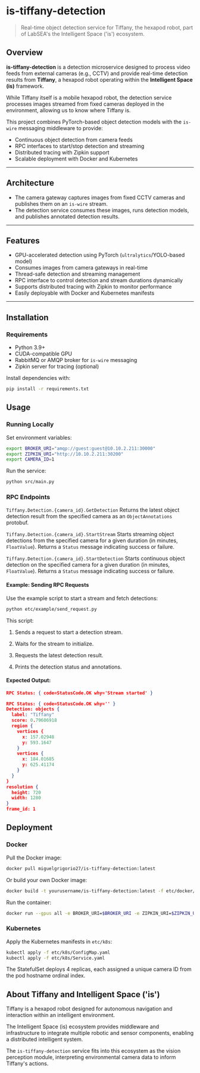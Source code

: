 # is-tiffany-detection

> Real-time object detection service for Tiffany, the hexapod robot, part of LabSEA's the Intelligent Space ('is') ecosystem.


## Overview

**is-tiffany-detection** is a detection microservice designed to process video feeds from external cameras (e.g., CCTV) and provide real-time detection results from **Tiffany**, a hexapod robot operating within the **Intelligent Space (is)** framework.

While Tiffany itself is a mobile hexapod robot, the detection service processes images streamed from fixed cameras deployed in the environment, allowing us to know where Tiffany is.

This project combines PyTorch-based object detection models with the `is-wire` messaging middleware to provide:

- Continuous object detection from camera feeds
- RPC interfaces to start/stop detection and streaming
- Distributed tracing with Zipkin support
- Scalable deployment with Docker and Kubernetes

---

## Architecture


- The camera gateway captures images from fixed CCTV cameras and publishes them on an `is-wire` stream.
- The detection service consumes these images, runs detection models, and publishes annotated detection results.

---

## Features

- GPU-accelerated detection using PyTorch (`ultralytics`/YOLO-based model)
- Consumes images from camera gateways in real-time
- Thread-safe detection and streaming management
- RPC interface to control detection and stream durations dynamically
- Supports distributed tracing with Zipkin to monitor performance
- Easily deployable with Docker and Kubernetes manifests

---

## Installation

### Requirements

- Python 3.9+
- CUDA-compatible GPU
- RabbitMQ or AMQP broker for `is-wire` messaging
- Zipkin server for tracing (optional)

Install dependencies with:

```bash
pip install -r requirements.txt
```
## Usage
### Running Locally
Set environment variables:
```bash
export BROKER_URI="amqp://guest:guest@10.10.2.211:30000"
export ZIPKIN_URI="http://10.10.2.211:30200"
export CAMERA_ID=1
```

Run the service:
```bash
python src/main.py
```

### RPC Endpoints

`Tiffany.Detection.{camera_id}.GetDetection`
Returns the latest object detection result from the specified camera as an `ObjectAnnotations` protobuf.

`Tiffany.Detection.{camera_id}.StartStream`
Starts streaming object detections from the specified camera for a given duration (in minutes, `FloatValue`). Returns a `Status` message indicating success or failure.

`Tiffany.Detection.{camera_id}.StartDetection`
Starts continuous object detection on the specified camera for a given duration (in minutes, `FloatValue`). Returns a `Status` message indicating success or failure.

#### Example: Sending RPC Requests
Use the example script to start a stream and fetch detections:
```bash
python etc/example/send_request.py
```
This script:

1. Sends a request to start a detection stream.

2. Waits for the stream to initialize.

3. Requests the latest detection result.

4. Prints the detection status and annotations.

#### Expected Output:
```json
RPC Status: { code=StatusCode.OK why='Stream started' }

RPC Status: { code=StatusCode.OK why='' }
Detection: objects {
  label: "Tiffany"
  score: 0.79606918
  region {
    vertices {
      x: 157.02948
      y: 593.1647
    }
    vertices {
      x: 184.01685
      y: 625.41174
    }
  }
}
resolution {
  height: 720
  width: 1280
}
frame_id: 1
```

## Deployment
### Docker
Pull the Docker image:
```bash
docker pull miguelgrigorio27/is-tiffany-detection:latest
```
Or build your own Docker image:
```bash
docker build -t yourusername/is-tiffany-detection:latest -f etc/docker/Dockerfile .
```
Run the container:
```bash
docker run --gpus all -e BROKER_URI=$BROKER_URI -e ZIPKIN_URI=$ZIPKIN_URI -e CAMERA_ID=$CAMERA_ID yourusername/is-tiffany-detection:latest
```

### Kubernetes
Apply the Kubernetes manifests in `etc/k8s`:
```bash
kubectl apply -f etc/k8s/ConfigMap.yaml
kubectl apply -f etc/k8s/Service.yaml
```
The StatefulSet deploys 4 replicas, each assigned a unique camera ID from the pod hostname ordinal index.


## About Tiffany and Intelligent Space ('is')

Tiffany is a hexapod robot designed for autonomous navigation and interaction within an intelligent environment.

The Intelligent Space (is) ecosystem provides middleware and infrastructure to integrate multiple robotic and sensor components, enabling a distributed intelligent system.

The `is-tiffany-detection` service fits into this ecosystem as the vision perception module, interpreting environmental camera data to inform Tiffany's actions.